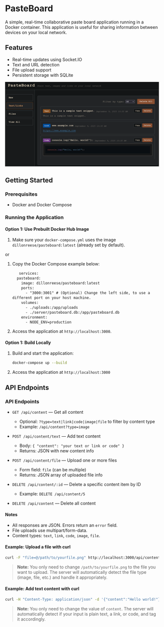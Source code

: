 # PasteBoard

A simple, real-time collaborative paste board application running in a Docker container. This application is useful for sharing information between devices on your local network.

## Features

- Real-time updates using Socket.IO
- Text and URL detection
- File upload support
- Persistent storage with SQLite

![PasteBoard Text and Links page with examples](pasteboard.png)

## Getting Started

### Prerequisites

- Docker and Docker Compose

### Running the Application

#### Option 1: Use Prebuilt Docker Hub Image

1. Make sure your `docker-compose.yml` uses the image `dillonreese/pasteboard:latest` (already set by default).

or 

1. Copy the Docker Compose example below:

   ```Docker Compose
      services:
     pasteboard:
       image: dillonreese/pasteboard:latest
       ports:
         - "3000:3001" # (Optional) Change the left side, to use a different port on your host machine.
       volumes:
         - ./uploads:/app/uploads
         - ./server/pasteboard.db:/app/pasteboard.db
       environment:
         - NODE_ENV=production
   ```

3. Access the application at `http://localhost:3000`.


#### Option 1: Build Locally

1. Build and start the application:
   ```bash
   docker-compose up --build
   ```

2. Access the application at `http://localhost:3000`

## API Endpoints

### API Endpoints

- `GET /api/content` — Get all content
   - Optional: `?type=text|link|code|image|file` to filter by content type
   - Example: `/api/content?type=image`

- `POST /api/content/text` — Add text content
   - Body: `{ "content": "your text or link or code" }`
   - Returns: JSON with new content info

- `POST /api/content/file` — Upload one or more files
   - Form field: `file` (can be multiple)
   - Returns: JSON array of uploaded file info

- `DELETE /api/content/:id` — Delete a specific content item by ID
   - Example: `DELETE /api/content/5`

- `DELETE /api/content` — Delete all content

#### Notes
- All responses are JSON. Errors return an `error` field.
- File uploads use multipart/form-data.
- Content types: `text`, `link`, `code`, `image`, `file`.

#### Example: Upload a file with curl

```sh
curl -F "file=@/path/to/yourfile.png" http://localhost:3000/api/content/file
```

> **Note:** You only need to change `/path/to/yourfile.png` to the file you want to upload. The server will     automatically detect the file type (image, file, etc.) and handle it appropriately.

#### Example: Add text content with curl

```sh
curl -H "Content-Type: application/json" -d '{"content":"Hello world!"}' http://localhost:3000/api/content/text
```

> **Note:** You only need to change the value of `content`. The server will automatically detect if your input is plain text, a link, or code, and tag it accordingly.